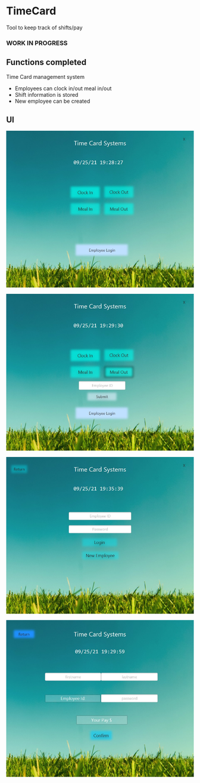 # TimeCard
Tool to keep track of shifts/pay
### WORK IN PROGRESS

## Functions completed
Time Card management system
- Employees can clock in/out meal in/out
- Shift information is stored
- New employee can be created


## UI
![Main Screen](https://github.com/Mani9723/TimeCard/blob/master/src/main/resources/com/project/timecard/Images/HomeScreenShot.jpg?raw=true)

![Main Screen 2](https://github.com/Mani9723/TimeCard/blob/master/src/main/resources/com/project/timecard/Images/HomeScreen2.jpg?raw=true)

![Login Screen](https://github.com/Mani9723/TimeCard/blob/master/src/main/resources/com/project/timecard/Images/LoginScreen1.jpg?raw=true)

![Register Screen](https://github.com/Mani9723/TimeCard/blob/master/src/main/resources/com/project/timecard/Images/Register1.jpg?raw=true)

